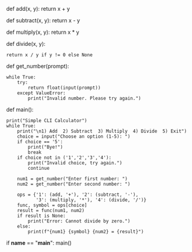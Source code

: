 def add(x, y): return x + y

def subtract(x, y): return x - y

def multiply(x, y): return x * y

def divide(x, y):

    return x / y if y != 0 else None
    
def get_number(prompt):

    while True:
        try:
            return float(input(prompt))
        except ValueError:
            print("Invalid number. Please try again.")
            
def main():

    print("Simple CLI Calculator")
    while True:
        print("\n1) Add  2) Subtract  3) Multiply  4) Divide  5) Exit")
        choice = input("Choose an option (1‑5): ")
        if choice == '5':
            print("Bye!")
            break
        if choice not in ('1','2','3','4'):
            print("Invalid choice, try again.")
            continue
            
        num1 = get_number("Enter first number: ")
        num2 = get_number("Enter second number: ")

        ops = {'1': (add, '+'), '2': (subtract, '-'),
               '3': (multiply, '*'), '4': (divide, '/')}
        func, symbol = ops[choice]
        result = func(num1, num2)
        if result is None:
            print("Error: Cannot divide by zero.")
        else:
            print(f"{num1} {symbol} {num2} = {result}")

if __name__ == "__main__":
    main()
